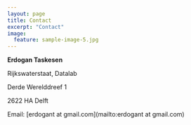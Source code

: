 ```yaml
---
layout: page
title: Contact
excerpt: "Contact"
image:
  feature: sample-image-5.jpg
---
```


**Erdogan Taskesen**

Rijkswaterstaat, Datalab

Derde Werelddreef 1

2622 HA Delft

Email: [erdogant at gmail.com](mailto:erdogant at gmail.com)


<div class="github-card" data-github="erdogant" data-width="400" data-height="150" data-theme="default"></div>
<script src="//cdn.jsdelivr.net/github-cards/latest/widget.js"></script>

